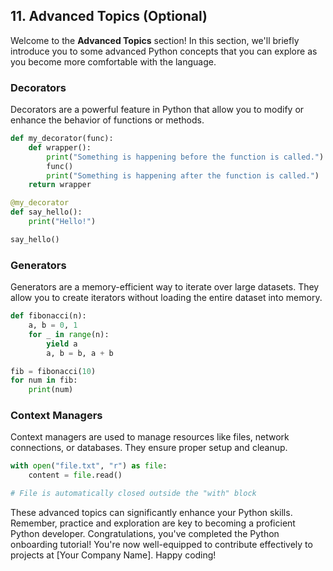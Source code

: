 ## 11. Advanced Topics (Optional)

Welcome to the **Advanced Topics** section! In this section, we'll briefly introduce you to some advanced Python concepts that you can explore as you become more comfortable with the language.

### Decorators

Decorators are a powerful feature in Python that allow you to modify or enhance the behavior of functions or methods.

```python
def my_decorator(func):
    def wrapper():
        print("Something is happening before the function is called.")
        func()
        print("Something is happening after the function is called.")
    return wrapper

@my_decorator
def say_hello():
    print("Hello!")

say_hello()
```

### Generators

Generators are a memory-efficient way to iterate over large datasets. They allow you to create iterators without loading the entire dataset into memory.

```python
def fibonacci(n):
    a, b = 0, 1
    for _ in range(n):
        yield a
        a, b = b, a + b

fib = fibonacci(10)
for num in fib:
    print(num)
```

### Context Managers

Context managers are used to manage resources like files, network connections, or databases. They ensure proper setup and cleanup.

```python
with open("file.txt", "r") as file:
    content = file.read()

# File is automatically closed outside the "with" block
```

These advanced topics can significantly enhance your Python skills. Remember, practice and exploration are key to becoming a proficient Python developer. Congratulations, you've completed the Python onboarding tutorial! You're now well-equipped to contribute effectively to projects at [Your Company Name]. Happy coding!